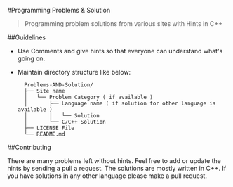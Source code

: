 #Programming Problems & Solution

> Programming problem solutions from various sites with Hints in C++

##Guidelines

* Use Comments and give hints so that everyone can understand what's going on.
* Maintain directory structure like below:
	
		Problems-AND-Solution/
		├── Site name
		│   └── Problem Category ( if available )
		│       ├── Language name ( if solution for other language is available )
		│       │   └── Solution
		│       └── C/C++ Solution
		├── LICENSE File
		└── README.md


			
##Contributing

There are many problems left without hints. Feel free to add or update the hints by sending a pull a request. The solutions are mostly written in C++. If you have solutions in any other language please make a pull request. 


